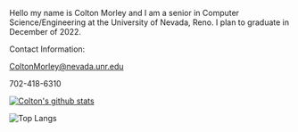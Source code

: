 Hello my name is Colton Morley and I am a senior in Computer Science/Engineering at the University of Nevada, Reno.  I plan to graduate in December of 2022.

Contact Information: 

ColtonMorley@nevada.unr.edu

702-418-6310

[![Colton's github stats](https://github-readme-stats.vercel.app/api?username=coltonmorley&count_private=true&show_icons=true&theme=radical&hide_rank=false)](https://github.com/anuraghazra/github-readme-stats)

![Top Langs](https://github-readme-stats.vercel.app/api/top-langs/?username=coltonmorley&theme=tokyonight)

<!---
coltonmorley/coltonmorley is a ✨ special ✨ repository because its `README.md` (this file) appears on your GitHub profile.
You can click the Preview link to take a look at your changes.
--->

